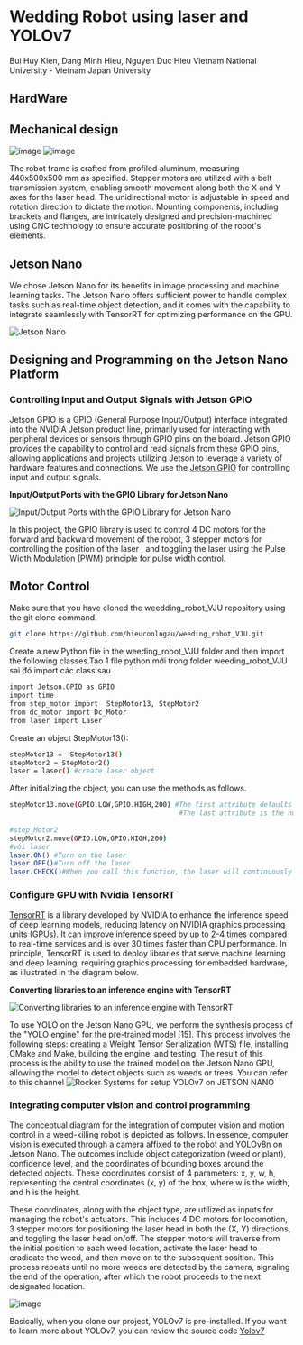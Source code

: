 

# Wedding Robot using laser and YOLOv7
Bui Huy Kien, Dang Minh Hieu, Nguyen Duc Hieu
Vietnam National University - Vietnam Japan University

## HardWare
## Mechanical design
![image](https://github.com/hieucoolngau/weeding_robot_VJU/assets/116575807/b06b9b51-81ca-4d7b-93e1-a3907dbaaed6)
![image](https://github.com/hieucoolngau/weeding_robot_VJU/assets/116575807/387167cd-3ce1-4838-8fcb-3947122b7848)

The robot frame is crafted from profiled aluminum, measuring 440x500x500 mm as specified. Stepper motors are utilized with a belt transmission system, enabling smooth movement along both the X and Y axes for the laser head. The unidirectional motor is adjustable in speed and rotation direction to dictate the motion. Mounting components, including brackets and flanges, are intricately designed and precision-machined using CNC technology to ensure accurate positioning of the robot's elements.

## Jetson Nano 
We chose Jetson Nano for its benefits in image processing and machine learning tasks. The Jetson Nano offers sufficient power to handle complex tasks such as real-time object detection, and it comes with the capability to integrate seamlessly with TensorRT for optimizing performance on the GPU.

![Jetson Nano](https://github.com/hieucoolngau/weeding_robot_VJU/assets/116575807/cb74fe7e-9f46-47e6-b75f-34ba33065e3e)

## Designing and Programming on the Jetson Nano Platform
### Controlling Input and Output Signals with Jetson GPIO
Jetson GPIO is a GPIO (General Purpose Input/Output) interface integrated into the NVIDIA Jetson product line, primarily used for interacting with peripheral devices or sensors through GPIO pins on the board. Jetson GPIO provides the capability to control and read signals from these GPIO pins, allowing applications and projects utilizing Jetson to leverage a variety of hardware features and connections.
We use the [Jetson.GPIO](https://github.com/NVIDIA/jetson-gpio) for controlling input and output signals. 

**Input/Output Ports with the GPIO Library for Jetson Nano**

![Input/Output Ports with the GPIO Library for Jetson Nano](https://github.com/hieucoolngau/weeding_robot_VJU/assets/116575807/0c86d889-10a6-411b-939b-e5e7563db116)

In this project, the GPIO library is used to control 4 DC motors for the forward and backward movement of the robot, 3 stepper motors for controlling the position of the laser , and toggling the laser using the Pulse Width Modulation (PWM) principle for pulse width control.

## Motor Control
Make sure that you have cloned the weedding_robot_VJU repository using the git clone command.
```bash
git clone https://github.com/hieucoolngau/weeding_robot_VJU.git
```
Create a new Python file in the weeding_robot_VJU folder and then import the following classes.Tạo 1 file python mới trong folder weeding_robot_VJU sai đó import các class sau
```bash
import Jetson.GPIO as GPIO
import time
from step_motor import  StepMotor13, StepMotor2
from dc_motor import Dc_Motor
from laser import Laser
```
Create an object StepMotor13():
```bash
stepMotor13 =  StepMotor13() 
stepMotor2 = StepMotor2() 
laser = laser() #create laser object
```
After initializing the object, you can use the methods as follows.
```bash
stepMotor13.move(GPIO.LOW,GPIO.HIGH,200) #The first attribute defaults to LOW, the second attribute to HIGH represents the direction. You can change the rotation direction by switching from HIGH                                          # to LOW.
                                          #The last attribute is the number of loops; the larger the loop, the longer the stepper motor will rotate.
                                   
#step_Motor2
stepMotor2.move(GPIO.LOW,GPIO.HIGH,200)
#với laser
laser.ON() #Turn on the laser
laser.OFF()#Turn off the laser
laser.CHECK()#When you call this function, the laser will continuously flash off; you can adjust the laser's off time
```


### Configure GPU with Nvidia TensorRT
[TensorRT](https://developer.nvidia.com/tensorrt) is a library developed by NVIDIA to enhance the inference speed of deep learning models, reducing latency on NVIDIA graphics processing units (GPUs). It can improve inference speed by up to 2-4 times compared to real-time services and is over 30 times faster than CPU performance. In principle, TensorRT is used to deploy libraries that serve machine learning and deep learning, requiring graphics processing for embedded hardware, as illustrated in the diagram below.

**Converting libraries to an inference engine with TensorRT**

![Converting libraries to an inference engine with TensorRT](https://github.com/hieucoolngau/weeding_robot_VJU/assets/116575807/01c0779b-11cd-4fec-860a-ee61b4c7fde4)


To use YOLO on the Jetson Nano GPU, we perform the synthesis process of the "YOLO engine" for the pre-trained model [15]. This process involves the following steps: creating a Weight Tensor Serialization (WTS) file, installing CMake and Make, building the engine, and testing. The result of this process is the ability to use the trained model on the Jetson Nano GPU, allowing the model to detect objects such as weeds or trees.
You can refer to this channel ![Rocker Systems](https://www.youtube.com/watch?v=n9BSrfqpVFA&t=177s) for setup YOLOv7 on JETSON NANO

### Integrating computer vision and control programming
The conceptual diagram for the integration of computer vision and motion control in a weed-killing robot is depicted as follows. In essence, computer vision is executed through a camera affixed to the robot and YOLOv8n on Jetson Nano. The outcomes include object categorization (weed or plant), confidence level, and the coordinates of bounding boxes around the detected objects. These coordinates consist of 4 parameters: x, y, w, h, representing the central coordinates (x, y) of the box, where w is the width, and h is the height.

These coordinates, along with the object type, are utilized as inputs for managing the robot's actuators. This includes 4 DC motors for locomotion, 3 stepper motors for positioning the laser head in both the (X, Y) directions, and toggling the laser head on/off. The stepper motors will traverse from the initial position to each weed location, activate the laser head to eradicate the weed, and then move on to the subsequent position. This process repeats until no more weeds are detected by the camera, signaling the end of the operation, after which the robot proceeds to the next designated location.

![image](https://github.com/hieucoolngau/weeding_robot_VJU/assets/116575807/238d0fab-9a68-4921-8264-57596c65db17)

Basically, when you clone our project, YOLOv7 is pre-installed. If you want to learn more about YOLOv7, you can review the source code [Yolov7](https://github.com/WongKinYiu/yolov7)
